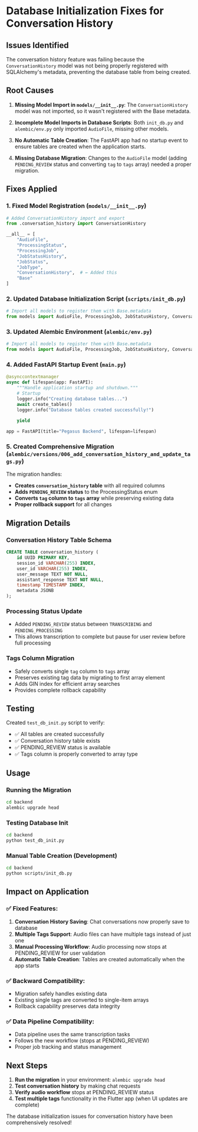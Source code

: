 # Database Initialization Fixes for Conversation History

## Issues Identified

The conversation history feature was failing because the `ConversationHistory` model was not being properly registered with SQLAlchemy's metadata, preventing the database table from being created.

## Root Causes

1. **Missing Model Import in `models/__init__.py`**: The `ConversationHistory` model was not imported, so it wasn't registered with the Base metadata.

2. **Incomplete Model Imports in Database Scripts**: Both `init_db.py` and `alembic/env.py` only imported `AudioFile`, missing other models.

3. **No Automatic Table Creation**: The FastAPI app had no startup event to ensure tables are created when the application starts.

4. **Missing Database Migration**: Changes to the `AudioFile` model (adding `PENDING_REVIEW` status and converting `tag` to `tags` array) needed a proper migration.

## Fixes Applied

### 1. Fixed Model Registration (`models/__init__.py`)
```python
# Added ConversationHistory import and export
from .conversation_history import ConversationHistory

__all__ = [
    "AudioFile", 
    "ProcessingStatus",
    "ProcessingJob", 
    "JobStatusHistory", 
    "JobStatus", 
    "JobType",
    "ConversationHistory",  # ← Added this
    "Base"
]
```

### 2. Updated Database Initialization Script (`scripts/init_db.py`)
```python
# Import all models to register them with Base.metadata
from models import AudioFile, ProcessingJob, JobStatusHistory, ConversationHistory
```

### 3. Updated Alembic Environment (`alembic/env.py`)
```python
# Import all models to register them with Base.metadata
from models import AudioFile, ProcessingJob, JobStatusHistory, ConversationHistory
```

### 4. Added FastAPI Startup Event (`main.py`)
```python
@asynccontextmanager
async def lifespan(app: FastAPI):
    """Handle application startup and shutdown."""
    # Startup
    logger.info("Creating database tables...")
    await create_tables()
    logger.info("Database tables created successfully!")
    
    yield

app = FastAPI(title="Pegasus Backend", lifespan=lifespan)
```

### 5. Created Comprehensive Migration (`alembic/versions/006_add_conversation_history_and_update_tags.py`)

The migration handles:
- **Creates `conversation_history` table** with all required columns
- **Adds `PENDING_REVIEW` status** to the ProcessingStatus enum  
- **Converts `tag` column to `tags` array** while preserving existing data
- **Proper rollback support** for all changes

## Migration Details

### Conversation History Table Schema
```sql
CREATE TABLE conversation_history (
    id UUID PRIMARY KEY,
    session_id VARCHAR(255) INDEX,
    user_id VARCHAR(255) INDEX, 
    user_message TEXT NOT NULL,
    assistant_response TEXT NOT NULL,
    timestamp TIMESTAMP INDEX,
    metadata JSONB
);
```

### Processing Status Update
- Added `PENDING_REVIEW` status between `TRANSCRIBING` and `PENDING_PROCESSING`
- This allows transcription to complete but pause for user review before full processing

### Tags Column Migration
- Safely converts single `tag` column to `tags` array
- Preserves existing tag data by migrating to first array element
- Adds GIN index for efficient array searches
- Provides complete rollback capability

## Testing

Created `test_db_init.py` script to verify:
- ✅ All tables are created successfully
- ✅ Conversation history table exists
- ✅ PENDING_REVIEW status is available
- ✅ Tags column is properly converted to array type

## Usage

### Running the Migration
```bash
cd backend
alembic upgrade head
```

### Testing Database Init
```bash
cd backend
python test_db_init.py
```

### Manual Table Creation (Development)
```bash
cd backend
python scripts/init_db.py
```

## Impact on Application

### ✅ **Fixed Features:**
1. **Conversation History Saving**: Chat conversations now properly save to database
2. **Multiple Tags Support**: Audio files can have multiple tags instead of just one
3. **Manual Processing Workflow**: Audio processing now stops at PENDING_REVIEW for user validation
4. **Automatic Table Creation**: Tables are created automatically when the app starts

### ✅ **Backward Compatibility:**
- Migration safely handles existing data
- Existing single tags are converted to single-item arrays
- Rollback capability preserves data integrity

### ✅ **Data Pipeline Compatibility:**
- Data pipeline uses the same transcription tasks
- Follows the new workflow (stops at PENDING_REVIEW)
- Proper job tracking and status management

## Next Steps

1. **Run the migration** in your environment: `alembic upgrade head`
2. **Test conversation history** by making chat requests
3. **Verify audio workflow** stops at PENDING_REVIEW status
4. **Test multiple tags** functionality in the Flutter app (when UI updates are complete)

The database initialization issues for conversation history have been comprehensively resolved!